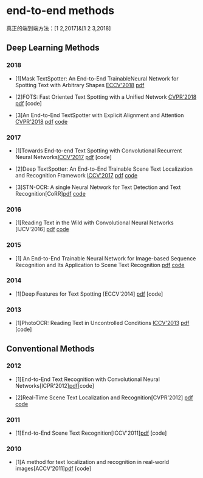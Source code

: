 # end-to-end methods

真正的端到端方法：[1 2,2017]&[1 2 3,2018]

## Deep Learning Methods
### 2018
- [1]Mask TextSpotter: An End-to-End TrainableNeural Network for Spotting Text with Arbitrary Shapes [ECCV'2018](http://openaccess.thecvf.com/ECCV2018.py) [pdf](http://openaccess.thecvf.com/content_ECCV_2018/papers/Pengyuan_Lyu_Mask_TextSpotter_An_ECCV_2018_paper.pdf) 

- [2]FOTS: Fast Oriented Text Spotting with a Unified Network [CVPR'2018](http://openaccess.thecvf.com/CVPR2018.py) [pdf](http://openaccess.thecvf.com/content_cvpr_2018/CameraReady/1699.pdf) [code]

- [3]An End-to-End TextSpotter with Explicit Alignment and Attention [CVPR'2018](http://openaccess.thecvf.com/CVPR2018.py) [pdf](https://arxiv.org/abs/1803.03474) [code](https://github.com/tonghe90/textspotter)

### 2017
- [1]Towards End-to-end Text Spotting with Convolutional Recurrent Neural Networks[ICCV'2017](http://openaccess.thecvf.com/ICCV2017.py) [pdf](http://openaccess.thecvf.com/content_ICCV_2017/papers/Li_Towards_End-To-End_Text_ICCV_2017_paper.pdf) [code]

- [2]Deep TextSpotter: An End-to-End Trainable Scene Text Localization and
Recognition Framework [ICCV'2017](http://openaccess.thecvf.com/ICCV2017.py) [pdf](https://drive.google.com/file/d/0B8SUcdkLTcuTSmo4T2ozMWtDaUU/view) [code](https://github.com/MichalBusta/DeepTextSpotter)

- [3]STN-OCR: A single Neural Network for Text Detection and Text Recognition[CoRR][pdf](https://arxiv.org/abs/1707.08831) [code](https://github.com/Bartzi/stn-ocr)

### 2016
- [1]Reading Text in the Wild with Convolutional Neural Networks [IJCV'2016] [pdf](https://arxiv.org/abs/1412.1842) [code](http://www.robots.ox.ac.uk/~vgg/research/text/#sec-technical)

### 2015
- [1] An End-to-End Trainable Neural Network for Image-based Sequence Recognition and Its Application to Scene Text Recognition [pdf](https://arxiv.org/pdf/1507.05717v1.pdf) [code](https://github.com/bgshih/crnn)

### 2014
- [1]Deep Features for Text Spotting [ECCV'2014] [pdf](http://www.robots.ox.ac.uk/~vedaldi/assets/pubs/jaderberg14deep.pdf) [code]

### 2013
- [1]PhotoOCR: Reading Text in Uncontrolled Conditions [ICCV'2013](http://openaccess.thecvf.com/ICCV2013.py) [pdf](http://www.educatingsilicon.com/wp-content/uploads/2013/10/photoocr_iccv_paper.pdf) [code]

## Conventional Methods
### 2012

- [1]End-to-End Text Recognition with Convolutional Neural Networks[ICPR'2012][pdf](http://citeseerx.ist.psu.edu/viewdoc/download?doi=10.1.1.664.6212&rep=rep1&type=pdf)[code]

- [2]Real-Time Scene Text Localization and Recognition[CVPR'2012] [pdf](http://cmp.felk.cvut.cz/~matas/papers/neumann-2012-rt_text-cvpr.pdf) [code](https://docs.opencv.org/3.0-beta/modules/text/doc/erfilter.html)

### 2011
- [1]End-to-End Scene Text Recognition[ICCV'2011][pdf](https://www.researchgate.net/profile/Serge_Belongie/publication/221110077_End-to-end_scene_text_recognition/links/09e4150b34908d2ebb000000/End-to-end-scene-text-recognition.pdf) [code]

### 2010
- [1]A method for text localization and recognition in real-world images[ACCV'2011][pdf](http://cmp.felk.cvut.cz/~matas/papers/neumann-text-accv10.pdf) [code]

